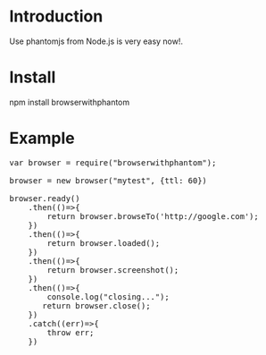 # Introduction

Use phantomjs from Node.js is very easy now!.


# Install
npm install browserwithphantom
 
# Example 
<pre>
var browser = require("browserwithphantom");

browser = new browser("mytest", {ttl: 60})

browser.ready()
    .then(()=>{
        return browser.browseTo('http://google.com');
    })
    .then(()=>{
        return browser.loaded();
    })
    .then(()=>{
        return browser.screenshot();
    })
    .then(()=>{
        console.log("closing...");
       return browser.close();
    })
    .catch((err)=>{
        throw err;
    })

</pre>
